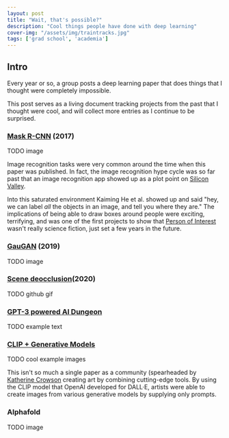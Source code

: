 ```yaml
---
layout: post
title: "Wait, that's possible?"
description: "Cool things people have done with deep learning"
cover-img: "/assets/img/traintracks.jpg"
tags: ['grad school', 'academia']
---
```


## Intro
Every year or so, a group posts a deep learning paper that does things that I thought were completely impossible.

This post serves as a living document tracking projects from the past that I thought were cool, and will collect more entries as I continue to be surprised.


### [Mask R-CNN](https://arxiv.org/abs/1703.06870) (2017)

TODO image

Image recognition tasks were very common around the time when this paper was published.
In fact, the image recognition hype cycle was so far past that an image recognition app showed up as a plot point on [Silicon Valley](https://www.theverge.com/2017/5/8/15582040/hbo-silicon-valley-season-4-episode-3-intellectual-property-recap).

Into this saturated environment Kaiming He et al. showed up and said "hey, we can label *all* the objects in an image, and tell you where they are."
The implications of being able to draw boxes around people were exciting, terrifying, and was one of the first projects to show that [Person of Interest](https://en.wikipedia.org/wiki/Person_of_Interest_(TV_series)) wasn't really science fiction, just set a few years in the future.

### [GauGAN](https://openaccess.thecvf.com/content_CVPR_2019/papers/Park_Semantic_Image_Synthesis_With_Spatially-Adaptive_Normalization_CVPR_2019_paper.pdf) (2019)
TODO image

### [Scene deocclusion](https://xiaohangzhan.github.io/projects/deocclusion/)(2020)
TODO github gif
### [GPT-3 powered AI Dungeon](https://twitter.com/nickwalton00/status/1283143210999484416)
TODO example text

### [CLIP + Generative Models](https://twitter.com/RiversHaveWings/status/1422184376402542598)
TODO cool example images

This isn't so much a single paper as a community (spearheaded by [Katherine Crowson](kath.io) creating art by combining cutting-edge tools.
By using the CLIP model that OpenAI developed for DALL·E, artists were able to create images from various generative models by supplying only prompts.

### Alphafold
TODO image
